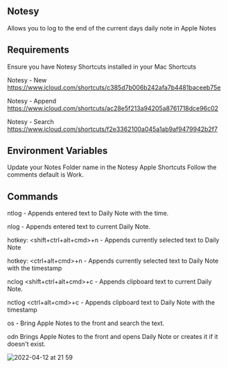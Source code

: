 ## Notesy

Allows you to log to the end of the current days daily note in Apple Notes

Requirements
------------
Ensure you have Notesy Shortcuts installed in your Mac Shortcuts

Notesy - New
https://www.icloud.com/shortcuts/c385d7b006b242afa7b4481baceeb75e

Notesy - Append
https://www.icloud.com/shortcuts/ac28e5f213a94205a8761718dce96c02

Notesy - Search
https://www.icloud.com/shortcuts/f2e3362100a045a1ab9af9479942b2f7


Environment Variables
---------------------
Update your Notes Folder name in the Notesy Apple Shortcuts
Follow the comments default is Work.


Commands
--------
ntlog <text> -  Appends entered text to Daily Note with the time.

nlog <text> -  Appends entered text to current Daily Note.

hotkey: <shift+ctrl+alt+cmd>+n - Appends currently selected text to Daily Note 
  
hotkey: <ctrl+alt+cmd>+n - Appends currently selected text to Daily Note with the timestamp

nclog <shift+ctrl+alt+cmd>+c - Appends clipboard text to current Daily Note.
  
nctlog <ctrl+alt+cmd>+c - Appends clipboard text to Daily Note with the timestamp

os <text> - Bring Apple Notes to the front and search the text.
  
odn Brings Apple Notes to the front and opens Daily Note or creates it if it doesn't exist.

![2022-04-12 at 21 59](https://user-images.githubusercontent.com/42906268/162979487-8bd8adaa-10b3-4df8-a881-fafc3ab40f55.png)

